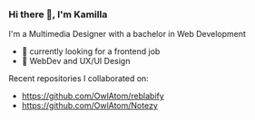 ### Hi there 👋, I'm Kamilla

I'm a Multimedia Designer with a bachelor in Web Development

- 🔭 currently looking for a frontend job 
- 🔧 WebDev and UX/UI Design

Recent repositories I collaborated on:
- https://github.com/OwlAtom/reblabify 
- https://github.com/OwlAtom/Notezy


<!--
**KamillaKlavsen/KamillaKlavsen** is a ✨ _special_ ✨ repository because its `README.md` (this file) appears on your GitHub profile.

Here are some ideas to get you started:

- 🔭 I’m currently working on ...
- 🌱 I’m currently learning ...
- 👯 I’m looking to collaborate on ...
- 🤔 I’m looking for help with ...
- 💬 Ask me about ...
- 📫 How to reach me: ...
- 😄 Pronouns: ...
- ⚡ Fun fact: ...
-->
